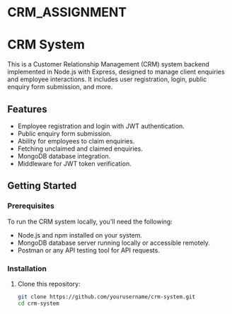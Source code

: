 # CRM_ASSIGNMENT
# CRM System

This is a Customer Relationship Management (CRM) system backend implemented in Node.js with Express, designed to manage client enquiries and employee interactions. It includes user registration, login, public enquiry form submission, and more.

## Features

- Employee registration and login with JWT authentication.
- Public enquiry form submission.
- Ability for employees to claim enquiries.
- Fetching unclaimed and claimed enquiries.
- MongoDB database integration.
- Middleware for JWT token verification.

## Getting Started

### Prerequisites

To run the CRM system locally, you'll need the following:

- Node.js and npm installed on your system.
- MongoDB database server running locally or accessible remotely.
- Postman or any API testing tool for API requests.

### Installation

1. Clone this repository:

   ```bash
   git clone https://github.com/yourusername/crm-system.git
   cd crm-system
